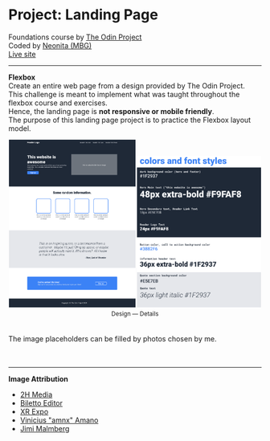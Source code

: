 # Project: Landing Page

Foundations course by [The Odin Project](https://www.theodinproject.com/)<br>
Coded by [Neonita (MBG)](https://github.com/neonita)<br>
[Live site](https://neonita.github.io/odin-landing-page/index.html)

<hr>

**Flexbox**<br>
Create an entire web page from a design provided by The Odin Project. <br>
This challenge is meant to implement what was taught throughout the flexbox course and exercises.<br>
Hence, the landing page is **not responsive or mobile friendly**. <br> 
The purpose of this landing page project is to practice the Flexbox layout model.

<div align="center">
<img src="./design/01.png" width="50%">
<img src="./design/02.png" width="49%">
<small>Design — Details</small>
</div>
<br>

<br>
The image placeholders can be filled by photos chosen by me.<br>

<br>
<br>
<hr>

**Image Attribution**

- [2H Media](https://unsplash.com/@2hmedia)
- [Biletto Editor](https://unsplash.com/@billetto)
- [XR Expo](https://unsplash.com/@xrexpo)
- [Vinicius "amnx" Amano](https://unsplash.com/@viniciusamano)
- [Jimi Malmberg](https://unsplash.com/@jimi_malmberg)
